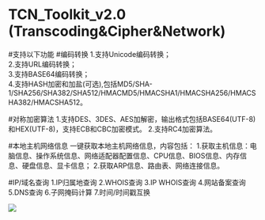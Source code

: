 # TCN_Toolkit_v2.0   (Transcoding&Cipher&Network)

#支持以下功能
#编码转换
1.支持Unicode编码转换；  
2.支持URL编码转换；  
3.支持BASE64编码转换；  
4.支持HASH加密和加盐(可选),包括MD5/SHA-1/SHA256/SHA382/SHA512/HMACMD5/HMACSHA1/HMACSHA256/HMACSHA382/HMACSHA512。

#对称加密算法
1.支持DES、3DES、AES加解密，输出格式包括BASE64(UTF-8)和HEX(UTF-8)，支持ECB和CBC加密模式。
2.支持RC4加密算法。

#本地主机网络信息
一键获取本地主机网络信息，内容包括：
1.获取主机信息：电脑信息、操作系统信息、网络适配器配置信息、CPU信息、BIOS信息、内存信息、硬盘信息、显卡信息；
2.获取ARP信息、路由表、网络连接信息。

#IP/域名查询
1.IP归属地查询
2.WHOIS查询
3.IP WHOIS查询
4.网站备案查询
5.DNS查询
6.子网掩码计算
7.时间/时间戳互换

![](https://github.com/WilliamL71Oi/Toolkit/blob/main/%E7%BC%96%E7%A0%81%E8%BD%AC%E6%8D%A2%26%E5%8A%A0%E8%A7%A3%E5%AF%86%E5%B7%A5%E5%85%B7%E9%9B%86v1.0.jpg)
